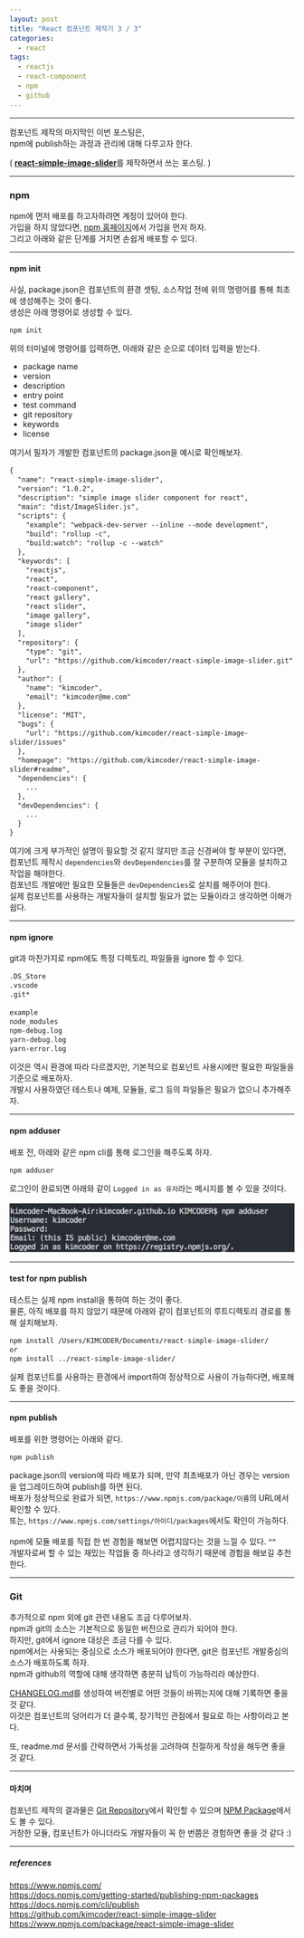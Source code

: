 ```yaml
---
layout: post
title: "React 컴포넌트 제작기 3 / 3"
categories:
  - react
tags:
  - reactjs
  - react-component
  - npm
  - github
---
```

<hr/>

컴포넌트 제작의 마지막인 이번 포스팅은,<br>
npm에 publish하는 과정과 관리에 대해 다루고자 한다.<br>

( <a href="https://github.com/kimcoder/react-simple-image-slider" target="_blank"><b>react-simple-image-slider</b></a>를 제작하면서 쓰는 포스팅. )

<hr/>

### npm
npm에 먼저 배포를 하고자하려면 계정이 있어야 한다.<br>
가입을 하지 않았다면, <a href="https://www.npmjs.com/" target="_blank">npm 홈페이지</a>에서 가입을 먼저 하자.<br>
그리고 아래와 같은 단계를 거치면 손쉽게 배포할 수 있다.

<hr/>

#### npm init

사실, package.json은 컴포넌트의 환경 셋팅, 소스작업 전에 위의 명령어를 통해 최초에 생성해주는 것이 좋다.<br>
생성은 아래 명령어로 생성할 수 있다.
```
npm init
```
위의 터미널에 명령어를 입력하면, 아래와 같은 순으로 데이터 입력을 받는다.<br>
- package name
- version
- description
- entry point
- test command
- git repository
- keywords
- license

여기서 필자가 개발한 컴포넌트의 package.json을 예시로 확인해보자.
```
{
  "name": "react-simple-image-slider",
  "version": "1.0.2",
  "description": "simple image slider component for react",
  "main": "dist/ImageSlider.js",
  "scripts": {
    "example": "webpack-dev-server --inline --mode development",
    "build": "rollup -c",
    "build:watch": "rollup -c --watch"
  },
  "keywords": [
    "reactjs",
    "react",
    "react-component",
    "react gallery",
    "react slider",
    "image gallery",
    "image slider"
  ],
  "repository": {
    "type": "git",
    "url": "https://github.com/kimcoder/react-simple-image-slider.git"
  },
  "author": {
    "name": "kimcoder",
    "email": "kimcoder@me.com"
  },
  "license": "MIT",
  "bugs": {
    "url": "https://github.com/kimcoder/react-simple-image-slider/issues"
  },
  "homepage": "https://github.com/kimcoder/react-simple-image-slider#readme",
  "dependencies": {
    ...
  },
  "devDependencies": {
    ...
  }
}
```
여기에 크게 부가적인 설명이 필요할 것 같지 않지만 조금 신경써야 할 부분이 있다면,<br>
컴포넌트 제작시 ``dependencies``와 ``devDependencies``를 잘 구분하여 모듈을 설치하고 작업을 해야한다.<br>
컴포넌트 개발에만 필요한 모듈들은 ``devDependencies``로 설치를 해주어야 한다.<br>
실제 컴포넌트를 사용하는 개발자들이 설치할 필요가 없는 모듈이라고 생각하면 이해가 쉽다.<br>

<hr/>

#### npm ignore

git과 마찬가지로 npm에도 특정 디렉토리, 파일들을 ignore 할 수 있다.<br>
```
.DS_Store
.vscode
.git*

example
node_modules
npm-debug.log
yarn-debug.log
yarn-error.log
```
이것은 역시 환경에 따라 다르겠지만, 기본적으로 컴포넌트 사용시에만 필요한 파일들을 기준으로 배포하자.<br>
개발시 사용하였던 테스트나 예제, 모듈들, 로그 등의 파일들은 필요가 없으니 추가해주자.

<hr/>

#### npm adduser

배포 전, 아래와 같은 npm cli를 통해 로그인을 해주도록 하자.
```
npm adduser
```
로그인이 완료되면 아래와 같이 ``Logged in as 유저``라는 메시지를 볼 수 있을 것이다.<br><br>
<img src="/assets/images/react-component-3-adduser.png" alt="npm adduser"/>

<hr/>

#### test for npm publish

테스트는 실제 npm install을 통하여 하는 것이 좋다.<br>
물론, 아직 배포를 하지 않았기 때문에 아래와 같이 컴포넌트의 루트디렉토리 경로를 통해 설치해보자.<br>
```
npm install /Users/KIMCODER/Documents/react-simple-image-slider/
or
npm install ../react-simple-image-slider/
```
실제 컴포넌트를 사용하는 환경에서 import하여 정상적으로 사용이 가능하다면, 배포해도 좋을 것이다.<br>

<hr/>

#### npm publish
배포를 위한 명령어는 아래와 같다.
```
npm publish
```
package.json의 version에 따라 배포가 되며, 만약 최초배포가 아닌 경우는 version을 업그레이드하여 publish를 하면 된다.<br>
배포가 정상적으로 완료가 되면, `https://www.npmjs.com/package/이름`의 URL에서 확인할 수 있다.<br>
또는, `https://www.npmjs.com/settings/아이디/packages`에서도 확인이 가능하다.<br><br>
npm에 모듈 배포를 직접 한 번 경험을 해보면 어렵지않다는 것을 느낄 수 있다. ^^<br>
개발자로써 할 수 있는 재밌는 작업들 중 하나라고 생각하기 때문에 경험을 해보길 추천한다.

<hr/>

### Git

추가적으로 npm 외에 git 관련 내용도 조금 다루어보자.<br>
npm과 git의 소스는 기본적으로 동일한 버전으로 관리가 되어야 한다.<br>
하지만, git에서 ignore 대상은 조금 다를 수 있다.<br>
npm에서는 사용되는 중심으로 소스가 배포되어야 한다면, git은 컴포넌트 개발중심의 소스가 배포하도록 하자.<br>
npm과 github의 역할에 대해 생각하면 충분히 납득이 가능하리라 예상한다.<br>

<a href="https://github.com/kimcoder/react-simple-image-slider/blob/master/CHANGELOG.md" target="_blank">CHANGELOG.md</a>를 생성하여 버전별로 어떤 것들이 바뀌는지에 대해 기록하면 좋을 것 같다.<br>
이것은 컴포넌트의 덩어리가 더 클수록, 장기적인 관점에서 필요로 하는 사항이라고 본다.<br>

또, readme.md 문서를 간략하면서 가독성을 고려하여 친절하게 작성을 해두면 좋을 것 같다.<br>

<hr/>

#### 마치며

컴포넌트 제작의 결과물은 <a href="https://github.com/kimcoder/react-simple-image-slider" target="_blank">Git Repository</a>에서 확인할 수 있으며 <a href="https://www.npmjs.com/package/react-simple-image-slider">NPM Package</a>에서도 볼 수 있다.<br>
거창한 모듈, 컴포넌트가 아니더라도 개발자들이 꼭 한 번쯤은 경험하면 좋을 것 같다 :)

<hr/>

##### references
https://www.npmjs.com/<br>
https://docs.npmjs.com/getting-started/publishing-npm-packages<br>
https://docs.npmjs.com/cli/publish<br>
https://github.com/kimcoder/react-simple-image-slider<br>
https://www.npmjs.com/package/react-simple-image-slider<br>